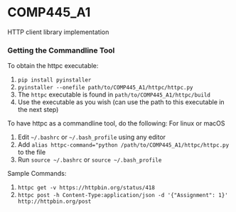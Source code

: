 # COMP445_A1
HTTP client library implementation

### Getting the Commandline Tool
To obtain the httpc executable:
1. `pip install pyinstaller`
2. `pyinstaller --onefile path/to/COMP445_A1/httpc/httpc.py`
3. The `httpc` executable is found in `path/to/COMP445_A1/httpc/build`
4. Use the executable as you wish (can use the path to this executable in the next step)

To have httpc as a commandline tool, do the following:
For linux or macOS
1. Edit `~/.bashrc` or `~/.bash_profile` using any editor
2. Add `alias httpc-command="python /path/to/COMP445_A1/httpc/httpc.py` to the file
3. Run `source ~/.bashrc` or `source ~/.bash_profile`


Sample Commands:
1. `httpc get -v https://httpbin.org/status/418`
2. `httpc post -h Content-Type:application/json -d '{"Assignment": 1}' http://httpbin.org/post`
